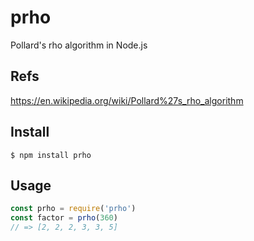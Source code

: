 # prho
Pollard's rho algorithm in Node.js

## Refs
https://en.wikipedia.org/wiki/Pollard%27s_rho_algorithm

## Install
```console
$ npm install prho
```

## Usage
```js
const prho = require('prho')
const factor = prho(360)
// => [2, 2, 2, 3, 3, 5]
```

